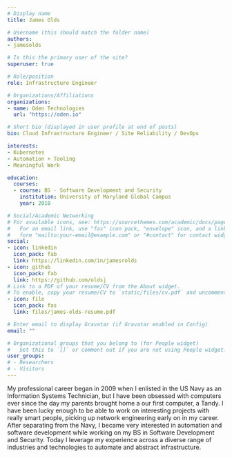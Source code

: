 ```yaml
---
# Display name
title: James Olds

# Username (this should match the folder name)
authors:
- jamesolds

# Is this the primary user of the site?
superuser: true

# Role/position
role: Infrastructure Engineer

# Organizations/Affiliations
organizations:
- name: Oden Technologies
  url: "https://oden.io"

# Short bio (displayed in user profile at end of posts)
bio: Cloud Infrastructure Engineer / Site Reliability / DevOps

interests:
- Kubernetes
- Automation + Tooling
- Meaningful Work

education:
  courses:
  - course: BS - Software Development and Security
    institution: University of Maryland Global Campus
    year: 2018

# Social/Academic Networking
# For available icons, see: https://sourcethemes.com/academic/docs/page-builder/#icons
#   For an email link, use "fas" icon pack, "envelope" icon, and a link in the
#   form "mailto:your-email@example.com" or "#contact" for contact widget.
social:
- icon: linkedin
  icon_pack: fab
  link: https://linkedin.com/in/jamesrolds
- icon: github
  icon_pack: fab
  link: https://github.com/oldsj
# Link to a PDF of your resume/CV from the About widget.
# To enable, copy your resume/CV to `static/files/cv.pdf` and uncomment the lines below.
- icon: file
  icon_pack: fas
  link: files/james-olds-resume.pdf

# Enter email to display Gravatar (if Gravatar enabled in Config)
email: ""

# Organizational groups that you belong to (for People widget)
#   Set this to `[]` or comment out if you are not using People widget.
user_groups:
# - Researchers
# - Visitors
---
```


My professional career began in 2009 when I enlisted in the US Navy as an Information Systems Technician, but I have been obsessed with computers ever since the day my parents brought home a our first computer, a Tandy. I have been lucky enough to be able to work on interesting projects with really smart people, picking up network engineering early on in my career. After separating from the Navy, I became very interested in automation and software development while working on my BS in Software Development and Security. Today I leverage my experience across a diverse range of industries and technologies to automate and abstract infrastructure.
